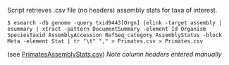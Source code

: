 Script retrieves .csv file (no headers) assembly stats for taxa of interest.
```
$ esearch -db genome -query txid9443[Orgn] |elink -target assembly | esummary | xtract -pattern DocumentSummary -element Id Organism SpeciesTaxid AssemblyAccession RefSeq_category AssemblyStatus -block Meta -element Stat | tr "\t" "," > Primates.csv > Primates.csv
```

(see [PrimatesAssemblyStats.csv](../master/PrimatesAssemblyStats.csv))  *Note column headers entered manually*
